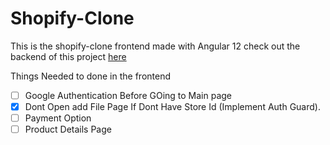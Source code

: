 # Shopify-Clone
This is the shopify-clone frontend made with Angular 12 
check out the backend of this project [here](https://github.com/hyvip-ai/shopify_clone_backend)

Things Needed to done in the frontend

- [ ] Google Authentication Before GOing to Main page
- [x] Dont Open add File Page If Dont Have Store Id (Implement Auth Guard).
- [ ] Payment Option
- [ ] Product Details Page
